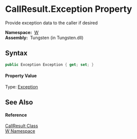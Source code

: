 CallResult.Exception Property
=============================
   Provide exception data to the caller if desired

  **Namespace:**  [W][1]  
  **Assembly:**  Tungsten (in Tungsten.dll)

Syntax
------

```csharp
public Exception Exception { get; set; }
```

#### Property Value
Type: [Exception][2]

See Also
--------

#### Reference
[CallResult Class][3]  
[W Namespace][1]  

[1]: ../README.md
[2]: http://msdn.microsoft.com/en-us/library/c18k6c59
[3]: README.md